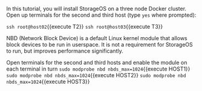 In this tutorial, you will install StorageOS on a three node Docker cluster.
Open up terminals for the second and third host (type `yes` where prompted):

`ssh root@host02`{{execute T2}}
`ssh root@host03`{{execute T3}}

NBD (Network Block Device) is a default Linux kernel module that allows block
devices to be run in userspace. It is not a requirement for StorageOS to run,
but improves performance significantly.

Open terminals for the second and third hosts and enable the module on each
terminal in turn
`sudo modprobe nbd nbds_max=1024`{{execute HOST1}}
`sudo modprobe nbd nbds_max=1024`{{execute HOST2}}
`sudo modprobe nbd nbds_max=1024`{{execute HOST3}}
